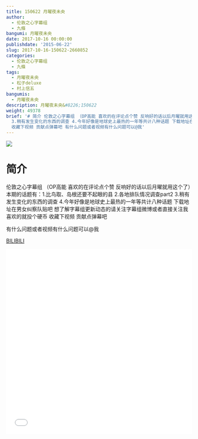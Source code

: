 ```yaml
---
title: 150622 月曜夜未央
author:
  - 伦敦之心字幕组
  - 九條
bangumi: 月曜夜未央
date: 2017-10-16 00:00:00
publishdate: '2015-06-22'
slug: 2017-10-16-150622-2660852
categories:
  - 伦敦之心字幕组
  - 九條
tags:
  - 月曜夜未央
  - 松子deluxe
  - 村上信五
bangumis:
  - 月曜夜未央
description: 月曜夜未央&#8226;150622
weight: 49378
brief: '# 简介 伦敦之心字幕组 （OP高能 喜欢的在评论点个赞 反响好的话以后月曜就用这个了）本期的话题有：1.比鸟取、岛根还要不起眼的县 2.各地排队情况调查part2
  3.稍有发生变化的东西的调查 4.今年好像是地球史上最热的一年等共计八种话题 下载地址在男女纠察队贴吧 想了解字幕组更新动态的请关注字幕组微博或者直接关注我 喜欢的就投个硬币
  收藏下视频 贡献点弹幕吧 有什么问题或者视频有什么问题可以@我'
---
```


![](https://i.imgur.com/muw0FEt.jpg)

# 简介  
伦敦之心字幕组 （OP高能 喜欢的在评论点个赞 反响好的话以后月曜就用这个了）本期的话题有：1.比鸟取、岛根还要不起眼的县 2.各地排队情况调查part2 3.稍有发生变化的东西的调查 4.今年好像是地球史上最热的一年等共计八种话题 下载地址在男女纠察队贴吧 想了解字幕组更新动态的请关注字幕组微博或者直接关注我 喜欢的就投个硬币 收藏下视频 贡献点弹幕吧


有什么问题或者视频有什么问题可以@我

  [BILIBILI](https://www.bilibili.com/video/av2660852/)


<div class="vcontainer">  <iframe class='video' src="//www.bilibili.com/blackboard/player.html?aid=2660852" width="100%" height="500" frameborder="0" allowfullscreen="allowfullscreen"></iframe></div>
